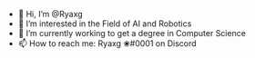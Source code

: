 - 👋 Hi, I’m @Ryaxg
- 👀 I’m interested in the Field of AI and Robotics
- 🌱 I’m currently working to get a degree in Computer Science
- 📫 How to reach me: Ryaxg ❀#0001 on Discord

<!---
Ryaxg/Ryaxg is a ✨ special ✨ repository because its `README.md` (this file) appears on your GitHub profile.
You can click the Preview link to take a look at your changes.
--->
